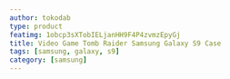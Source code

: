 ```yaml
---
author: tokodab
type: product
featimg: 1obcp3sXTobIELjanHH9F4P4zvmzEpyGj
title: Video Game Tomb Raider Samsung Galaxy S9 Case
tags: [samsung, galaxy, s9]
category: [samsung]
---
```

